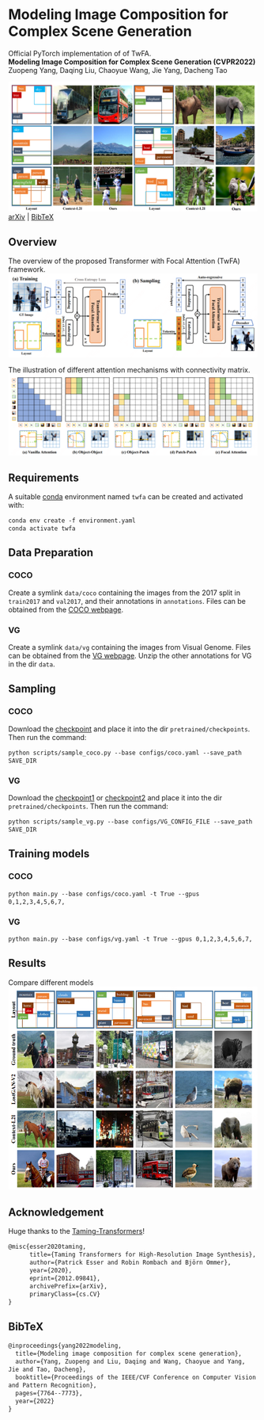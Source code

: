 # Modeling Image Composition for Complex Scene Generation

Official PyTorch implementation of of TwFA. <br>
**Modeling Image Composition for Complex Scene Generation (CVPR2022)** <br>
Zuopeng Yang, Daqing Liu, Chaoyue Wang, Jie Yang, Dacheng Tao <br>

![samples](assets/figure0.png)
[arXiv](https://arxiv.org/abs/2206.00923) | [BibTeX](#bibtex)


## Overview
The overview of the proposed Transformer with Focal Attention (TwFA) framework.
![pipeline](assets/figure1.png)

The illustration of different attention mechanisms with connectivity matrix. 
![matrix](assets/figure2.png)

## Requirements
A suitable [conda](https://conda.io/) environment named `twfa` can be created
and activated with:
```
conda env create -f environment.yaml
conda activate twfa
```


## Data Preparation

### COCO
Create a symlink `data/coco` containing the images from the 2017 split in
`train2017` and `val2017`, and their annotations in `annotations`. Files can be
obtained from the [COCO webpage](https://cocodataset.org/).

### VG
Create a symlink `data/vg` containing the images from Visual Genome. Files can be
obtained from the [VG webpage](https://visualgenome.org/). Unzip the other annotations for VG in the dir `data`.

## Sampling

### COCO
Download the [checkpoint](https://k00.fr/acoy6zhf) and place it into the dir `pretrained/checkpoints`. Then run the command:
```
python scripts/sample_coco.py --base configs/coco.yaml --save_path SAVE_DIR
```

### VG
Download the [checkpoint1](https://k00.fr/wf27a8kz) or [checkpoint2](https://k00.fr/4kaihme3) and place it into the dir `pretrained/checkpoints`. Then run the command:
```
python scripts/sample_vg.py --base configs/VG_CONFIG_FILE --save_path SAVE_DIR
```


## Training models

### COCO
```
python main.py --base configs/coco.yaml -t True --gpus 0,1,2,3,4,5,6,7,
```

### VG
```
python main.py --base configs/vg.yaml -t True --gpus 0,1,2,3,4,5,6,7,
```


## Results
Compare different models
![compare](assets/figure3.png)


## Acknowledgement

Huge thanks to the [Taming-Transformers](https://github.com/CompVis/taming-transformers)!
```
@misc{esser2020taming,
      title={Taming Transformers for High-Resolution Image Synthesis}, 
      author={Patrick Esser and Robin Rombach and Björn Ommer},
      year={2020},
      eprint={2012.09841},
      archivePrefix={arXiv},
      primaryClass={cs.CV}
}
```


## BibTeX
```
@inproceedings{yang2022modeling,
  title={Modeling image composition for complex scene generation},
  author={Yang, Zuopeng and Liu, Daqing and Wang, Chaoyue and Yang, Jie and Tao, Dacheng},
  booktitle={Proceedings of the IEEE/CVF Conference on Computer Vision and Pattern Recognition},
  pages={7764--7773},
  year={2022}
}
```